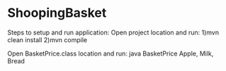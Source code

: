 # ShoopingBasket

Steps to setup and run application:
Open project location and run: 
1)mvn clean install
2)mvn compile

Open BasketPrice.class location and run:
java BasketPrice Apple, Milk, Bread
